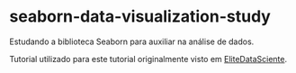 # seaborn-data-visualization-study

Estudando a biblioteca Seaborn para auxiliar na análise de dados.

Tutorial utilizado para este tutorial originalmente visto em [EliteDataSciente](https://elitedatascience.com/python-seaborn-tutorial).
